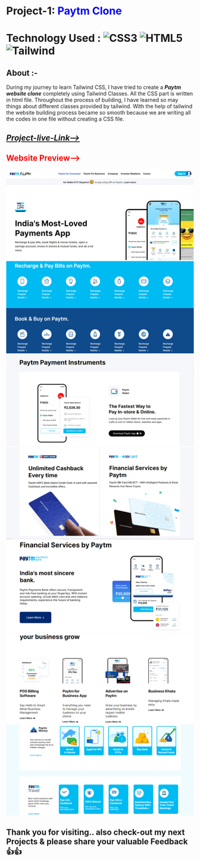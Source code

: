 # Project-1: <span style="color:blue"> **Paytm Clone**</span>
# Technology Used : ![CSS3](https://img.shields.io/badge/css3-%231572B6.svg?style=for-the-badge&logo=css3&logoColor=white) ![HTML5](https://img.shields.io/badge/html5-%23E34F26.svg?style=for-the-badge&logo=html5&logoColor=white) ![Tailwind](https://img.shields.io/badge/Tailwind-CSS-blue)

##  **About** :- 
During my journey to learn Tailwind CSS, I have tried to create a ***Paytm website clone*** completely using Tailwind Classes. All the CSS part is written in html file.
Throughout the process of building, I have learned so may things about different classes provided by tailwind. With the help of tailwind the website building process became so smooth because we are writing all the codes in one file without creating a CSS file.

## [***Project-live-Link-->***](https://paytmusingtailwind.netlify.app/) 

## <span style="color:red"> **Website Preview-->**</span>
![Preview](./Thumnails/thumbnail-1.png)
![Preview](./Thumnails/thumbnail-2.png)
![Preview](./Thumnails/thumbnail-3.png)
![Preview](./Thumnails/thumbnail-4.png)
![Preview](./Thumnails/thumbnail-5.png)
![Preview](./Thumnails/thumbnail-8.png)
![Preview](./Thumnails/thumbnail-9.png)


## Thank you for visiting.. also check-out my next Projects & please share your valuable Feedback 👍👍    
